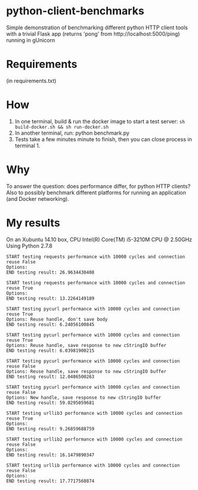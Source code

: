 # python-client-benchmarks
Simple demonstration of benchmarking different python HTTP client tools with a trivial Flask app (returns 'pong' from http://localhost:5000/ping) running in gUnicorn

# Requirements
(in requirements.txt)

# How
1. In one terminal, build & run the docker image to start a test server: `sh build-docker.sh && sh run-docker.sh`
2. In another terminal, run: python benchmark.py
3. Tests take a few minutes minute to finish, then you can close process in terminal 1. 

# Why
To answer the question: does performance differ, for python HTTP clients?
Also to possibly benchmark different platforms for running an application (and Docker networking).

# My results

On an Xubuntu 14.10 box, CPU Intel(R) Core(TM) i5-3210M CPU @ 2.50GHz
Using Python 2.7.8

```
START testing requests performance with 10000 cycles and connection reuse False
Options: 
END testing result: 26.9634430408
 
START testing requests performance with 10000 cycles and connection reuse True
Options: 
END testing result: 13.2264149189
 
START testing pycurl performance with 10000 cycles and connection reuse True
Options: Reuse handle, don't save body
END testing result: 6.24056100845
 
START testing pycurl performance with 10000 cycles and connection reuse True
Options: Reuse handle, save response to new cStringIO buffer
END testing result: 6.03981900215
 
START testing pycurl performance with 10000 cycles and connection reuse False
Options: Reuse handle, save response to new cStringIO buffer
END testing result: 12.0486500263
 
START testing pycurl performance with 10000 cycles and connection reuse False
Options: New handle, save response to new cStringIO buffer
END testing result: 59.0295059681
 
START testing urllib3 performance with 10000 cycles and connection reuse True
Options: 
END testing result: 9.26859688759
 
START testing urllib2 performance with 10000 cycles and connection reuse False
Options: 
END testing result: 16.1479890347
 
START testing urllib performance with 10000 cycles and connection reuse False
Options: 
END testing result: 17.7717568874
```